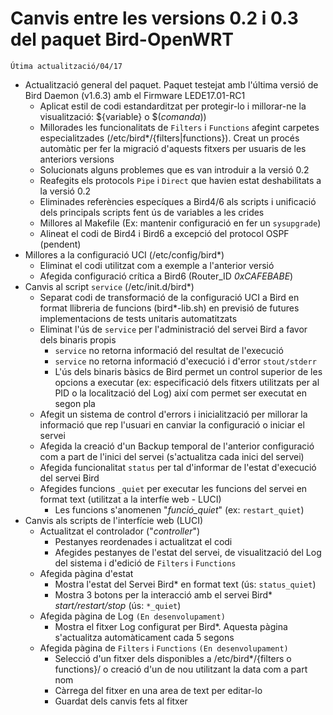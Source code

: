 # Canvis entre les versions 0.2 i 0.3 del paquet Bird-OpenWRT

`Útima actualització/04/17`

* Actualització general del paquet. Paquet testejat amb l'última versió de Bird Daemon (v1.6.3) amb el Firmware LEDE17.01-RC1
   * Aplicat estil de codi estandarditzat per protegir-lo i millorar-ne la visualització: ${variable} o $(_comanda_))
   * Millorades les funcionalitats de `Filters` i `Functions` afegint carpetes especialitzades (/etc/bird\*/{filters|functions}). Creat un procés automàtic per fer la migració d'aquests fitxers per usuaris de les anteriors versions
   * Solucionats alguns problemes que es van introduir a la versió 0.2
   * Reafegits els protocols `Pipe` i `Direct` que havien estat deshabilitats a la versió 0.2
   * Eliminades referències especíques a Bird4/6 als scripts i unificació dels principals scripts fent ús de variables a les crides
   * Millores al Makefile (Ex: mantenir configuració en fer un `sysupgrade`)
   * Alineat el codi de Bird4 i Bird6 a excepció del protocol OSPF (pendent)
* Millores a la configuració UCI (/etc/config/bird\*)
  * Eliminat el codi utilitzat com a exemple a l'anterior versió
  * Afegida configuració crítica a Bird6 (Router\_ID _0xCAFEBABE_)
* Canvis al script `service` (/etc/init.d/bird\*)
  * Separat codi de transformació de la configuració UCI a Bird en format llibreria de funcions (bird\*-lib.sh) en previsió de futures implementacions de tests unitaris automatitzats
  * Eliminat l'ús de `service` per l'administració del servei Bird a favor dels binaris propis
     * `service` no retorna informació del resultat de l'execució
     * `service` no retorna informació d'execució i d'error `stout/stderr`
     * L'ús dels binaris bàsics de Bird permet un control superior de les opcions a executar (ex: especificació dels fitxers utilitzats per al PID o la localització del Log) així com permet ser executat en segon pla
  * Afegit un sistema de control d'errors i inicialització per millorar la informació que rep l'usuari en canviar la configuració o iniciar el servei
  * Afegida la creació d'un Backup temporal de l'anterior configuració com a part de l'inici del servei (s'actualitza cada inici del servei)
  * Afegida funcionalitat `status` per tal d'informar de l'estat d'execució del servei Bird
  * Afegides funcions `_quiet` per executar les funcions del servei en format text (utilitzat a la interfíe web - LUCI)
     * Les funcions s'anomenen "_funció\_quiet_" (ex: `restart_quiet`)
* Canvis als scripts de l'interfície web (LUCI)
   * Actualitzat el controlador ("_controller_")
      * Pestanyes reordenades i actualitzat el codi
      * Afegides pestanyes de l'estat del servei, de visualització del Log del sistema i d'edició de `Filters` i `Functions`
    * Afegida pàgina d'estat
      * Mostra l'estat del Servei Bird\* en format text (ús: `status_quiet`)
      * Mostra 3 botons per la interacció amb el servei Bird\* _start/restart/stop_ (ús: `*_quiet`)
    * Afegida pàgina de Log `(En desenvolupament)`
      * Mostra el fitxer Log configurat per Bird\*. Aquesta pàgina s'actualitza automàticament cada 5 segons
    * Afegida pàgina de `Filters` i `Functions` `(En desenvolupament)`
      * Selecció d'un fitxer dels disponibles a /etc/bird\*/{filters o functions}/ o creació d'un de nou utilitzant la data com a part nom
      * Càrrega del fitxer en una area de text per editar-lo
      * Guardat dels canvis fets al fitxer

